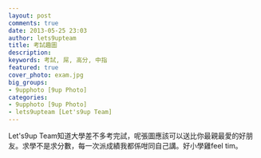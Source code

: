 ```yaml
---
layout: post
comments: true
date: 2013-05-25 23:03
author: lets9upteam
title: 考試趣圖
description: 
keywords: 考試, 屌, 高分, 中指
featured: true
cover_photo: exam.jpg
big_groups: 
- 9upphoto [9up Photo]
categories: 
- 9upphoto [9up Photo]
- lets9upteam [Let's9up Team]
---
```


Let's9up Team知道大學差不多考完試，呢張圖應該可以送比你最親最愛的好朋友。求學不是求分數，每一次派成績我都係咁同自己講。好小學雞feel tim。
